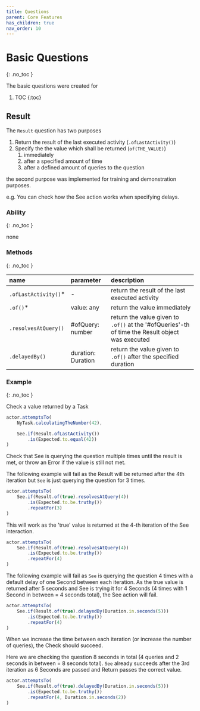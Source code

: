 ```yaml
---
title: Questions
parent: Core Features
has_children: true
nav_order: 10
---
```


# Basic Questions
{: .no_toc }

The basic questions were created for 

1. TOC
{:toc}

## Result

The ``Result`` question has two purposes

1. Return the result of the last executed activity (``.ofLastActivity()``)
1. Specify the the value which shall be returned (``of(THE_VALUE)``)
    1. immediately
    1. after a specified amount of time 
    1. after a defined amount of queries to the question

the second purpose was implemented for training and demonstration purposes.

e.g. You can check how the See action works when specifying delays. 

### Ability
{: .no_toc }

none

### Methods
{: .no_toc }

| name                 | parameter          | description                                                                                       |
| :---                 | :---               | :---                                                                                              |
| `.ofLastActivity()`* | -                  | return the result of the last executed activity                                                   |
| `.of()`*             | value: any         | return the value immediately                                                                      |
| `.resolvesAtQuery()` | #ofQuery: number   | return the value given to ``.of()`` at the '#ofQueries'-th of time the Result object was executed |
| `.delayedBy()`       | duration: Duration | return the value given to ``.of()`` after the specified duration                                  |

### Example
{: .no_toc }

Check a value returned by a Task

```typescript
actor.attemptsTo(
    NyTask.calculatingTheNumber(42),

    See.if(Result.ofLastActivity())
        .is(Expected.to.equal(42))
)
```

Check that See is querying the question multiple times until the result is met, or
throw an Error if the value is still not met.

The following example will fail as the Result will be returned after the 4th iteration
but ``See`` is just querying the question for 3 times.

````typescript
actor.attemptsTo(
    See.if(Result.of(true).resolvesAtQuery(4))
        .is(Expected.to.be.truthy())
        .repeatFor(3)
)
````

This will work as the 'true' value is returned at the 4-th iteration of the See interaction.

````typescript
actor.attemptsTo(
    See.if(Result.of(true).resolvesAtQuery(4))
        .is(Expected.to.be.truthy())
        .repeatFor(4)
)
````

The following example will fail as ``See`` is querying the question 4 times with a
default delay of one Second between each iteration. As the true value is returned after
5 seconds and See is trying it for 4 Seconds (4 times with 1 Second in between = 4 seconds total),
the See action will fail.

````typescript
actor.attemptsTo(
    See.if(Result.of(true).delayedBy(Duration.in.seconds(5)))
        .is(Expected.to.be.truthy())
        .repeatFor(4)
)
````

When we increase the time between each iteration (or increase the number of queries), the Check should
succeed.

Here we are checking the question 8 seconds in total (4 queries and 2 seconds in between = 8 seconds total).
``See`` already succeeds after the 3rd iteration as 6 Seconds are passed and Return passes the correct value. 

````typescript
actor.attemptsTo(
    See.if(Result.of(true).delayedBy(Duration.in.seconds(5)))
        .is(Expected.to.be.truthy())
        .repeatFor(4, Duration.in.seconds(2))
)
````